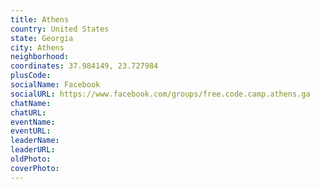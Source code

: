 ```yaml
---
title: Athens
country: United States
state: Georgia
city: Athens
neighborhood: 
coordinates: 37.984149, 23.727984
plusCode:
socialName: Facebook
socialURL: https://www.facebook.com/groups/free.code.camp.athens.ga
chatName:
chatURL:
eventName:
eventURL:
leaderName:
leaderURL:
oldPhoto: 
coverPhoto:
---
```

